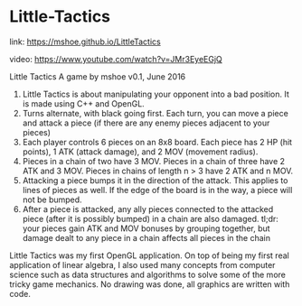# Little-Tactics
link: https://mshoe.github.io/LittleTactics

video: https://www.youtube.com/watch?v=JMr3EyeEGjQ

Little Tactics
A game by mshoe
v0.1, June 2016
1. Little Tactics is about manipulating your opponent into a bad position. It is made using C++ and OpenGL.
2. Turns alternate, with black going first. Each turn, you can move a piece and attack a piece (if there are any enemy pieces adjacent to your pieces)
3. Each player controls 6 pieces on an 8x8 board. Each piece has 2 HP (hit points), 1 ATK (attack damage), and 2 MOV (movement radius).
4. Pieces in a chain of two have 3 MOV. Pieces in a chain of three have 2 ATK and 3 MOV. Pieces in chains of length n > 3 have 2 ATK and n MOV.
5. Attacking a piece bumps it in the direction of the attack. This applies to lines of pieces as well. If the edge of the board is in the way, a piece will not be bumped.
6. After a piece is attacked, any ally pieces connected to the attacked piece (after it is possibly bumped) in a chain are also damaged.
tl;dr: your pieces gain ATK and MOV bonuses by grouping together, but damage dealt to any piece in a chain affects all pieces in the chain

Little Tactics was my first OpenGL application. On top of being my first real application of linear algebra, I also used many concepts from computer science such as data structures and algorithms to solve some of the more tricky game mechanics. 
No drawing was done, all graphics are written with code.
